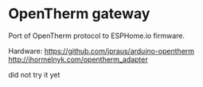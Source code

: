 # OpenTherm gateway
Port of OpenTherm protocol to ESPHome.io firmware.

Hardware:
https://github.com/jpraus/arduino-opentherm
http://ihormelnyk.com/opentherm_adapter

did not try it yet
